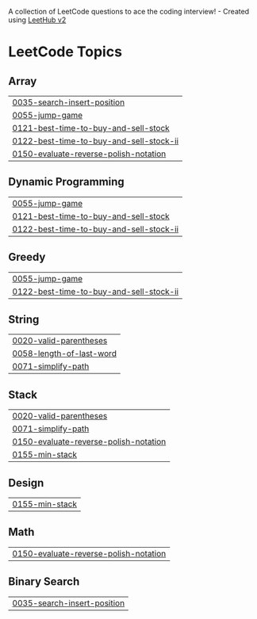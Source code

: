A collection of LeetCode questions to ace the coding interview! - Created using [LeetHub v2](https://github.com/arunbhardwaj/LeetHub-2.0)
<!---LeetCode Topics Start-->
# LeetCode Topics
## Array
|  |
| ------- |
| [0035-search-insert-position](https://github.com/ShalakaPawar/Data-Structures/tree/master/0035-search-insert-position) |
| [0055-jump-game](https://github.com/ShalakaPawar/Data-Structures/tree/master/0055-jump-game) |
| [0121-best-time-to-buy-and-sell-stock](https://github.com/ShalakaPawar/Data-Structures/tree/master/0121-best-time-to-buy-and-sell-stock) |
| [0122-best-time-to-buy-and-sell-stock-ii](https://github.com/ShalakaPawar/Data-Structures/tree/master/0122-best-time-to-buy-and-sell-stock-ii) |
| [0150-evaluate-reverse-polish-notation](https://github.com/ShalakaPawar/Data-Structures/tree/master/0150-evaluate-reverse-polish-notation) |
## Dynamic Programming
|  |
| ------- |
| [0055-jump-game](https://github.com/ShalakaPawar/Data-Structures/tree/master/0055-jump-game) |
| [0121-best-time-to-buy-and-sell-stock](https://github.com/ShalakaPawar/Data-Structures/tree/master/0121-best-time-to-buy-and-sell-stock) |
| [0122-best-time-to-buy-and-sell-stock-ii](https://github.com/ShalakaPawar/Data-Structures/tree/master/0122-best-time-to-buy-and-sell-stock-ii) |
## Greedy
|  |
| ------- |
| [0055-jump-game](https://github.com/ShalakaPawar/Data-Structures/tree/master/0055-jump-game) |
| [0122-best-time-to-buy-and-sell-stock-ii](https://github.com/ShalakaPawar/Data-Structures/tree/master/0122-best-time-to-buy-and-sell-stock-ii) |
## String
|  |
| ------- |
| [0020-valid-parentheses](https://github.com/ShalakaPawar/Data-Structures/tree/master/0020-valid-parentheses) |
| [0058-length-of-last-word](https://github.com/ShalakaPawar/Data-Structures/tree/master/0058-length-of-last-word) |
| [0071-simplify-path](https://github.com/ShalakaPawar/Data-Structures/tree/master/0071-simplify-path) |
## Stack
|  |
| ------- |
| [0020-valid-parentheses](https://github.com/ShalakaPawar/Data-Structures/tree/master/0020-valid-parentheses) |
| [0071-simplify-path](https://github.com/ShalakaPawar/Data-Structures/tree/master/0071-simplify-path) |
| [0150-evaluate-reverse-polish-notation](https://github.com/ShalakaPawar/Data-Structures/tree/master/0150-evaluate-reverse-polish-notation) |
| [0155-min-stack](https://github.com/ShalakaPawar/Data-Structures/tree/master/0155-min-stack) |
## Design
|  |
| ------- |
| [0155-min-stack](https://github.com/ShalakaPawar/Data-Structures/tree/master/0155-min-stack) |
## Math
|  |
| ------- |
| [0150-evaluate-reverse-polish-notation](https://github.com/ShalakaPawar/Data-Structures/tree/master/0150-evaluate-reverse-polish-notation) |
## Binary Search
|  |
| ------- |
| [0035-search-insert-position](https://github.com/ShalakaPawar/Data-Structures/tree/master/0035-search-insert-position) |
<!---LeetCode Topics End-->